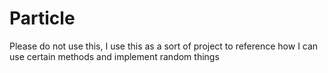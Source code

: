 # Particle
Please do not use this, I use this as a sort of project to reference how I can use certain methods and implement random things
